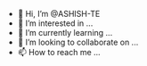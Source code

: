 - 👋 Hi, I’m @ASHISH-TE
- 👀 I’m interested in ...
- 🌱 I’m currently learning ...
- 💞️ I’m looking to collaborate on ...
- 📫 How to reach me ...

<!---
ASHISH-TE/ASHISH-TE is a ✨ special ✨ repository because its `README.md` (this file) appears on your GitHub profile.
You can click the Preview link to take a look at your changes.
--->

